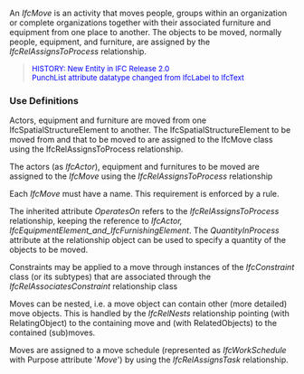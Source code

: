 ﻿An _IfcMove_ is an activity that moves people, groups within an organization or complete organizations together with their associated furniture and equipment from one place to another. The objects to be moved, normally people, equipment, and furniture, are assigned by the _IfcRelAssignsToProcess_ relationship.

> <font color="#0000FF" size="-1">HISTORY: New Entity in IFC
		Release 2.0<br>PunchList attribute datatype changed from IfcLabel to
		IfcText<br></font>

### Use Definitions
Actors, equipment and furniture are moved from one IfcSpatialStructureElement to another. The IfcSpatialStructureElement to be moved from and that to be moved to are assigned to the IfcMove class using the IfcRelAssignsToProcess relationship.

The actors (as _IfcActor_), equipment and furnitures to be moved are assigned to the _IfcMove_ using the _IfcRelAssignsToProcess_ relationship

Each _IfcMove_ must have a name. This requirement is enforced by a rule.

The inherited attribute _OperatesOn_ refers to the _IfcRelAssignsToProcess_ relationship, keeping the reference to _IfcActor, IfcEquipmentElement_and_IfcFurnishingElement_. The _QuantityInProcess_ attribute at the relationship object can be used to specify a quantity of the objects to be moved.

Constraints may be applied to a move through instances of the _IfcConstraint_ class (or its subtypes) that are associated through the _IfcRelAssociatesConstraint_ relationship class

Moves can be nested, i.e. a move object can contain other (more detailed) move objects. This is handled by the _IfcRelNests_ relationship pointing (with RelatingObject) to the containing move and (with RelatedObjects) to the contained (sub)moves.

Moves are assigned to a move schedule (represented as _IfcWorkSchedule_ with Purpose attribute '_Move_') by using the _IfcRelAssignsTask_ relationship.